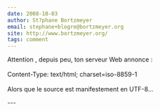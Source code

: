 ```yaml
---
date: 2008-10-03
author: St?phane Bortzmeyer
email: stephane+blogre@bortzmeyer.org
site: http://www.bortzmeyer.org/
tags: comment
---
```


<p>Attention , depuis peu, ton serveur Web annonce :<br />
<br />
  Content-Type: text/html; charset=iso-8859-1<br />
<br />
Alors que le source est manifestement en UTF-8...<br />
</p>
---